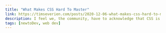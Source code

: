 ```yaml
---
title: "What Makes CSS Hard To Master"
link: https://timseverien.com/posts/2020-12-06-what-makes-css-hard-to-master/
description: I feel we, the community, have to acknowledge that CSS is easy to get started with and hard to master. Let’s reflect on the language and find out what makes it hard.
tags: [newtoDev, web dev]
---
```

